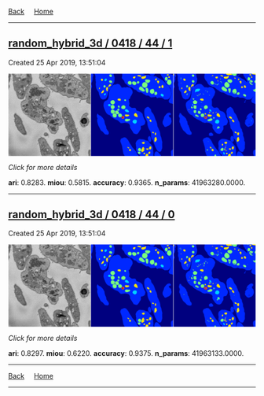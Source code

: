 
[Back](..)&nbsp;&nbsp;&nbsp;&nbsp;&nbsp;[Home](https://leapmanlab.github.io/snapshots)

---

<div class="summary"><a href="1"><h2>random_hybrid_3d / 0418 / 44 / 1</h2></a><p>Created 25 Apr 2019, 13:51:04
</p><a href="1"><img src="1/media/summary.png" align="center"></a><p>
<i>Click for more details</i>
</p></div>

**ari**: 0.8283. **miou**: 0.5815. **accuracy**: 0.9365. **n_params**: 41963280.0000. 

---

<div class="summary"><a href="0"><h2>random_hybrid_3d / 0418 / 44 / 0</h2></a><p>Created 25 Apr 2019, 13:51:04
</p><a href="0"><img src="0/media/summary.png" align="center"></a><p>
<i>Click for more details</i>
</p></div>

**ari**: 0.8297. **miou**: 0.6220. **accuracy**: 0.9375. **n_params**: 41963133.0000. 

---

[Back](..)&nbsp;&nbsp;&nbsp;&nbsp;&nbsp;[Home](https://leapmanlab.github.io/snapshots)

---